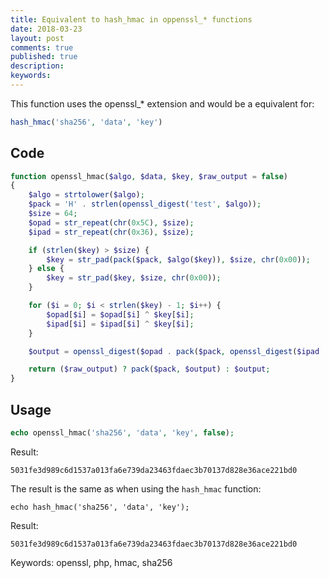 ```yaml
---
title: Equivalent to hash_hmac in oppenssl_* functions
date: 2018-03-23
layout: post
comments: true
published: true
description: 
keywords: 
---
```


This function uses the openssl_* extension and would be a equivalent for: 

```php
hash_hmac('sha256', 'data', 'key')
```

## Code

```php
function openssl_hmac($algo, $data, $key, $raw_output = false)
{
    $algo = strtolower($algo);
    $pack = 'H' . strlen(openssl_digest('test', $algo));
    $size = 64;
    $opad = str_repeat(chr(0x5C), $size);
    $ipad = str_repeat(chr(0x36), $size);

    if (strlen($key) > $size) {
        $key = str_pad(pack($pack, $algo($key)), $size, chr(0x00));
    } else {
        $key = str_pad($key, $size, chr(0x00));
    }

    for ($i = 0; $i < strlen($key) - 1; $i++) {
        $opad[$i] = $opad[$i] ^ $key[$i];
        $ipad[$i] = $ipad[$i] ^ $key[$i];
    }

    $output = openssl_digest($opad . pack($pack, openssl_digest($ipad . $data, $algo)), $algo);

    return ($raw_output) ? pack($pack, $output) : $output;
}
```

## Usage

```php
echo openssl_hmac('sha256', 'data', 'key', false);
```

Result: 

```
5031fe3d989c6d1537a013fa6e739da23463fdaec3b70137d828e36ace221bd0
```

The result is the same as when using the `hash_hmac` function:

```
echo hash_hmac('sha256', 'data', 'key');
```

Result:

```
5031fe3d989c6d1537a013fa6e739da23463fdaec3b70137d828e36ace221bd0
```

Keywords: openssl, php, hmac, sha256